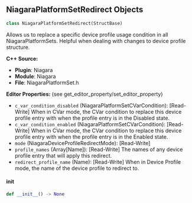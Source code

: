 ## NiagaraPlatformSetRedirect Objects

```python
class NiagaraPlatformSetRedirect(StructBase)
```

Allows us to replace a specific device profile usage condition in all NiagaraPlatformSets.
Helpful when dealing with changes to device profile structure.

**C++ Source:**

- **Plugin**: Niagara
- **Module**: Niagara
- **File**: NiagaraPlatformSet.h

**Editor Properties:** (see get_editor_property/set_editor_property)

- ``c_var_condition_disabled`` (NiagaraPlatformSetCVarCondition):  [Read-Write] When in CVar mode, the CVar condition to replace this device profile entry with when the profile entry is in the Disabled state.
- ``c_var_condition_enabled`` (NiagaraPlatformSetCVarCondition):  [Read-Write] When in CVar mode, the CVar condition to replace this device profile entry with when the profile entry is in the Enabled state.
- ``mode`` (NiagaraDeviceProfileRedirectMode):  [Read-Write]
- ``profile_names`` (Array[Name]):  [Read-Write] The names of any device profile entry that will apply this redirect.
- ``redirect_profile_name`` (Name):  [Read-Write] When in Device Profile mode, the name of the device profile to redirect to.

<a id="unreal.NiagaraPlatformSetRedirect.__init__"></a>

#### __init__

```python
def __init__() -> None
```

<a id="unreal.NiagaraUserParameterBinding"></a>